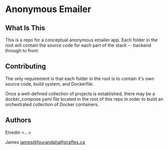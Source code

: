 # Anonymous Emailer

## What Is This

This is a repo for a conceptual anonymous emailer app. Each folder in the root
will contain the source code for each part of the stack -- backend through to front.

## Contributing
The only requirement is that each folder in the root is to contain it's own source code, 
build system, and Dockerfile.

Once a well-defined collection of projects is established, there may be a 
docker_compose.yaml file located in the root of this repo in order to build an orchestrated 
collection of Docker containers.

## Authors
Elvedin <...>

James <james@fourandahalfgiraffes.ca>

